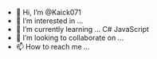 - 👋 Hi, I’m @Kaick071
- 👀 I’m interested in ...
- 🌱 I’m currently learning ... C#  JavaScript
- 💞️ I’m looking to collaborate on ...
- 📫 How to reach me ...

<!---
Kaick071/Kaick071 is a ✨ special ✨ repository because its `README.md` (this file) appears on your GitHub profile.
You can click the Preview link to take a look at your changes.
--->
